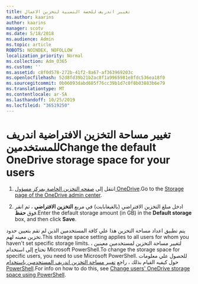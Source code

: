 ```yaml
---
title: تغيير اندريف للحصة النسبية لتخزين الاعمال
ms.author: kaarins
author: kaarins
manager: scotv
ms.date: 5/18/2018
ms.audience: Admin
ms.topic: article
ROBOTS: NOINDEX, NOFOLLOW
localization_priority: Normal
ms.collection: Adm_O365
ms.custom: ''
ms.assetid: c8f0d578-272b-41f2-8a67-af363969203c
ms.openlocfilehash: 52d8fd39b21b2ac8f1a9965981e8fdc536ea18f0
ms.sourcegitcommit: 0b06093dabd685f76cc39b1d7c0f8b03883b6e79
ms.translationtype: MT
ms.contentlocale: ar-SA
ms.lasthandoff: 10/25/2019
ms.locfileid: "36519250"
---
```

# <a name="change-the-default-onedrive-storage-space-for-your-users"></a><span data-ttu-id="70572-102">تغيير مساحة التخزين الافتراضية اندريف للمستخدمين</span><span class="sxs-lookup"><span data-stu-id="70572-102">Change the default OneDrive storage space for your users</span></span>

1. <span data-ttu-id="70572-103">انتقل إلى [صفحه التخزين الخاصة بمركز مسؤول OneDrive](https://admin.onedrive.com/?v=StorageSettings).</span><span class="sxs-lookup"><span data-stu-id="70572-103">Go to the [Storage page of the OneDrive admin center](https://admin.onedrive.com/?v=StorageSettings).</span></span>
    
2. <span data-ttu-id="70572-104">ادخل مبلغ التخزين الافتراضي (بالغيغابايت) في مربع **التخزين الافتراضي** ، ثم انقر فوق **حفظ**.</span><span class="sxs-lookup"><span data-stu-id="70572-104">Enter the default storage amount (in GB) in the **Default storage** box, and then click **Save**.</span></span>
    
<span data-ttu-id="70572-105">يتم تطبيق اعداد مساحة التخزين هذا علي كافة المستخدمين الذين لم تقم بتعيين حدود تخزين معينه لهم.</span><span class="sxs-lookup"><span data-stu-id="70572-105">This storage space setting applies to all users for whom you haven't set specific storage limits.</span></span> <span data-ttu-id="70572-106">لتغيير مساحة التخزين لمستخدمين معينين ، تحتاج إلى استخدام Microsoft PowerShell.</span><span class="sxs-lookup"><span data-stu-id="70572-106">To change the storage space for specific users, you need to use Microsoft PowerShell.</span></span> <span data-ttu-id="70572-107">للحصول علي معلومات حول كيفيه القيام بذلك ، راجع [تغيير مساحة التخزين اندريف المستخدمين باستخدام PowerShell](https://go.microsoft.com/fwlink/?linkid=866402).</span><span class="sxs-lookup"><span data-stu-id="70572-107">For info on how to do this, see [Change users' OneDrive storage space using PowerShell](https://go.microsoft.com/fwlink/?linkid=866402).</span></span>
  

